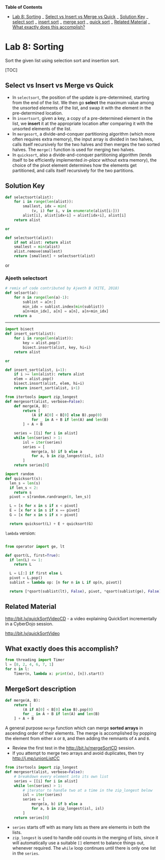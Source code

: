 **Table of Contents**

- [Lab 8: Sorting](#lab-8-sorting)
  _ [Select vs Insert vs Merge vs
  Quick](#select-vs-insert-vs-merge-vs-quick)
  _ [Solution Key](#solution-key)
  _ [select sort](#select-sort)
  _ [insert sort](#insert--sort)
  _ [merge sort](#merge-sort)
  _ [quick sort](#quick-sort)
  _ [Related Material](#related-material)
  _ [What exactly does this
  accomplish?](#what-exactly-does-this-accomplish)

# Lab 8: Sorting

Sort the given list using selection sort and insertion sort.

[TOC]

## Select vs Insert vs Merge vs Quick

- In `selectsort`, the position of the update is pre-determined, starting from
  the end of the list. We then go **select** the maximum value among the unsorted
  elements of the list, and swap it with the element in the pre-determined
  location.
- In `insertsort`, given a key, a copy of a pre-determined element in the list,
  we **insert** it at the appropriate location after comparing it with the
  unsorted elements of the list.
- In `mergesort`, a divide-and-conquer partitioning algorithm (which more often
  requires extra memory), the input array is divided in two halves, calls itself
  recursively for the two halves and then merges the two sorted halves. The
  `merge()` function is used for merging two halves.
- In `quicksort`, also a divide-and-conquer partitioning algorithm (lends
  itself to be efficiently implemented _in-place_ without extra memory), the
  choice of the pivot element determines how the elements get partitioned, and
  calls itself recursively for the two partitions.

## Solution Key

```python
def selectsort(alist):
    for i in range(len(alist)):
        smallest, idx = min(
            (v, i) for i, v in enumerate(alist[i:]))
        alist[i], alist[idx+i] = alist[idx+i], alist[i]
    return alist

or

def selectsort(alist):
    if not alist: return alist
    smallest = min(alist)
    alist.remove(smallest)
    return [smallest] + selectsort(alist)

```

or

### Ajeeth selectsort

```python
# remix of code contributed by Ajeeth B (KITE, 2018)
def selsort(a):
    for n in range(len(a)-1):
        sublist = a[n:]
        min_idx = sublist.index(min(sublist))
        a[n+min_idx], a[n] = a[n], a[n+min_idx]
    return a
```

---

```python
import bisect
def insert_sort(alist):
    for i in range(len(alist)):
        key = alist.pop()
        bisect.insort(alist, key, hi=i)
    return alist

or

def insert_sort(alist, i=1):
    if i >= len(alist): return alist
    elem = alist.pop()
    bisect.insort(alist, elem, hi=i)
    return insert_sort(alist, i+1)
```

```python
from itertools import zip_longest
def mergesort(alist, verbose=False):
    def merge(A, B):
        return [
            (A if A[0] < B[0] else B).pop(0)
            for _ in A + B if len(A) and len(B)
        ] + A + B

    series = [[i] for i in alist]
    while len(series) > 1:
        isl = iter(series)
        series = [
            merge(a, b) if b else a
            for a, b in zip_longest(isl, isl)
        ]
    return series[0]
```

```python
import random
def quicksort(s):
  len_s = len(s)
  if len_s < 2:
    return s
  pivot = s[random.randrange(0, len_s)]

  L = [x for x in s if x < pivot]
  E = [x for x in s if x == pivot]
  G = [x for x in s if x > pivot]

  return quicksort(L) + E + quicksort(G)

```

`lambda` version:

```python

from operator import ge, lt

def qsort(L, first=True):
  if len(L) <= 1:
    return L

  L = L[:] if first else L
  pivot = L.pop()
  sublist = lambda op: [n for n in L if op(n, pivot)]

  return [*qsort(sublist(lt), False), pivot, *qsort(sublist(ge), False)]

```

## Related Material

http://bit.ly/quickSortVideoCD - a video explaining QuickSort incrementally in
a CyberDojo session.

http://bit.ly/quickSortVideo

## What exactly does this accomplish?

```python
from threading import Timer
l = [8, 2, 4, 6, 7, 1]
for n in l:
    Timer(n, lambda x: print(x), [n]).start()

```

## MergeSort description

```python
def merge(A, B):
    return [
        (A if A[0] < B[0] else B).pop(0)
        for _ in A + B if len(A) and len(B)
    ] + A + B
```

A general purpose `merge` function which can merge **sorted arrays** in
ascending order of their elements. The merge is accomplished by popping the
element from either `A` or `B`, and then adding the remnants of `A` and `B`.

- Review the first test in the http://bit.ly/mergeSortCD session.
- If you attempt to merge two arrays and avoid duplicates, then try
  http://j.mp/unionListCC

```python
from itertools import zip_longest
def mergesort(alist, verbose=False):
    # breakdown every element into its own list
    series = [[i] for i in alist]
    while len(series) > 1:
        # iterator to handle two at a time in the zip_longest below
        isl = iter(series)
        series = [
            merge(a, b) if b else a
            for a, b in zip_longest(isl, isl)
        ]
    return series[0]
```

- `series` starts off with as many lists as there are elements in both the
  lists.
- `zip_longest` is used to handle odd counts in the merging of lists, since it
  will automatically use a suitable `[]` element to balance things out, whenever
  required. The `while` loop continues until there is only one list in the `series`.

<!--stackedit_data:
eyJoaXN0b3J5IjpbMTcyOTc5Njk3NCwyMTEyNTgyNTcxLDE5MD
QxOTM3OTcsMTc3ODA1MTkwLC0xMzcyNDgwODBdfQ==
-->
